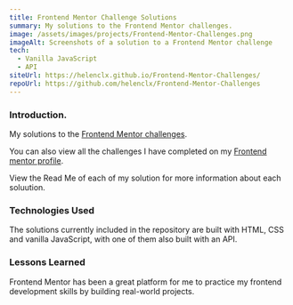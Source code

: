 ```yaml
---
title: Frontend Mentor Challenge Solutions
summary: My solutions to the Frontend Mentor challenges.
image: /assets/images/projects/Frontend-Mentor-Challenges.png
imageAlt: Screenshots of a solution to a Frontend Mentor challenge
tech:
  - Vanilla JavaScript
  - API
siteUrl: https://helenclx.github.io/Frontend-Mentor-Challenges/
repoUrl: https://github.com/helenclx/Frontend-Mentor-Challenges
---
```


### Introduction.

My solutions to the [Frontend Mentor challenges](https://www.frontendmentor.io/challenges).

You can also view all the challenges I have completed on my [Frontend mentor profile](https://www.frontendmentor.io/profile/helenclx).

View the Read Me of each of my solution for more information about each soluution.

<!-- ### Problem Solved

Lorem ipsum dolor sit amet, consectetur adipiscing elit, sed do eiusmod tempor incididunt ut labore et dolore magna aliqua. Tincidunt tortor aliquam nulla facilisi. Feugiat scelerisque varius morbi enim nunc faucibus a pellentesque sit. Condimentum lacinia quis vel eros donec ac odio tempor orci. -->

### Technologies Used

The solutions currently included in the repository are built with HTML, CSS and vanilla JavaScript, with one of them also built with an API.

<!-- ### Challenges Faced

Eget mauris pharetra et ultrices. Molestie nunc non blandit massa enim nec. Ut tortor pretium viverra suspendisse potenti nullam ac tortor vitae. Nulla at volutpat diam ut venenatis. Volutpat ac tincidunt vitae semper quis lectus nulla at. -->

### Lessons Learned

Frontend Mentor has been a great platform for me to practice my frontend development skills by building real-world projects.